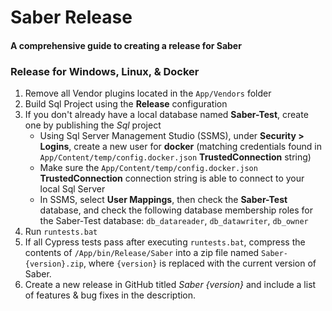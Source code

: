 # Saber Release
#### A comprehensive guide to creating a release for Saber

### Release for Windows, Linux, & Docker
1. Remove all Vendor plugins located in the `App/Vendors` folder
2. Build Sql Project using the **Release** configuration
3. If you don't already have a local database named **Saber-Test**, create one by publishing the *Sql* project
	* Using Sql Server Management Studio (SSMS), under **Security > Logins**, create a new user for **docker** (matching credentials found in `App/Content/temp/config.docker.json` **TrustedConnection** string)
	* Make sure the `App/Content/temp/config.docker.json` **TrustedConnection** connection string is able to connect to your local Sql Server
	* In SSMS, select **User Mappings**, then check the **Saber-Test** database, and check the following database membership roles for the Saber-Test database: `db_datareader`, `db_datawriter`, `db_owner`
3. Run `runtests.bat`
4. If all Cypress tests pass after executing `runtests.bat`, compress the contents of `/App/bin/Release/Saber`
into a zip file named `Saber-{version}.zip`, where `{version}` is replaced with the current version of Saber.
5. Create a new release in GitHub titled *Saber {version}* and include a list of features & bug fixes in the description.

